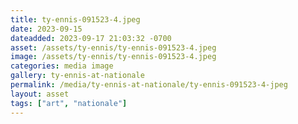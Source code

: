 ```yaml
---
title: ty-ennis-091523-4.jpeg
date: 2023-09-15
dateadded: 2023-09-17 21:03:32 -0700
asset: /assets/ty-ennis/ty-ennis-091523-4.jpeg
image: /assets/ty-ennis/ty-ennis-091523-4.jpeg
categories: media image
gallery: ty-ennis-at-nationale
permalink: /media/ty-ennis-at-nationale/ty-ennis-091523-4-jpeg
layout: asset
tags: ["art", "nationale"]
--- 
```

